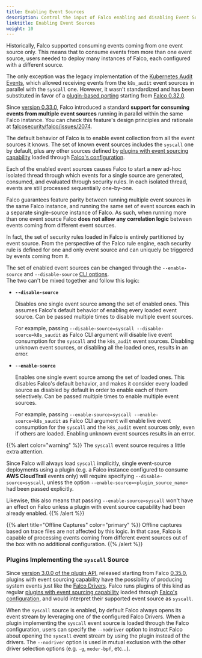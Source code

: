 ```yaml
---
title: Enabling Event Sources
description: Control the input of Falco enabling and disabling Event Sources
linktitle: Enabling Event Sources
weight: 10
---
```


Historically, Falco supported consuming events coming from one event source only. This means that to consume events from more than one event source, users needed to deploy many instances of Falco, each configured with a different source. 

The only exception was the legacy implementation of the [Kubernetes Audit Events](./kubernetes-audit), which allowed receiving events from the `k8s_audit` event sources in parallel with the `syscall` one. However, it wasn't standardized and has been substituted in favor of a [plugin-based porting](https://github.com/falcosecurity/plugins/blob/master/plugins/k8saudit/README.md) starting from [Falco 0.32.0](/blog/falco-0-32-0.md). 

Since [version 0.33.0](/blog/falco-0-33-0.md), Falco introduced a standard **support for consuming events from multiple event sources** running in parallel within the same Falco instance. You can check this feature's design principles and rationale at [falcosecurity/falco/issues/2074](https://github.com/falcosecurity/falco/issues/2074).

The default behavior of Falco is to enable event collection from all the event sources it knows. The set of known event sources includes the `syscall` one by default, plus any other sources defined by [plugins with event sourcing capability](/docs/plugins/plugin-api-reference/#event-sourcing-capability-api) loaded through [Falco's configuration](/docs/reference/daemon/config-options/). 

Each of the enabled event sources causes Falco to start a new ad-hoc isolated thread through which events for a single source are generated, consumed, and evaluated through security rules. In each isolated thread, events are still processed sequentially one-by-one.

Falco guarantees feature parity between running multiple event sources in the same Falco instance, and running the same set of event sources each in a separate single-source instance of Falco. As such, when running more than one event source Falco **does not allow any correlation logic** between events coming from different event sources. 

In fact, the set of security rules loaded in Falco is entirely partitioned by event source. From the perspective of the Falco rule engine, each security rule is defined for one and only event source and can uniquely be triggered by events coming from it.

The set of enabled event sources can be changed through the `--enable-source` and `--disable-source` [CLI options](/docs/reference/daemon/cli-arguments/).\
The two can't be mixed together and follow this logic:

* **`--disable-source`**

  Disables one single event source among the set of enabled ones. This assumes Falco's default behavior of enabling every loaded event source. Can be passed multiple times to disable multiple event sources.

  For example, passing `--disable-source=syscall --disable-source=k8s_saudit` as Falco CLI argument will disable live event consumption for the `syscall` and the `k8s_audit` event sources. Disabling unknown event sources, or disabling all the loaded ones, results in an error.

* **`--enable-source`**

  Enables one single event source among the set of loaded ones. This disables Falco's default behavior, and makes it consider every loaded source as disabled by default in order to enable each of them selectively. Can be passed multiple times to enable multiple event sources.

  For example, passing `--enable-source=syscall --enable-source=k8s_saudit` as Falco CLI argument will enable live event consumption for the `syscall` and the `k8s_audit` event sources only, even if others are loaded. Enabling unknown event sources results in an error.

{{% alert color="warning" %}}
The `syscall` event source requires a little extra attention. 

Since Falco will always load `syscall` implicitly, single event-source deployments using a plugin (e.g. a Falco instance configured to consume **AWS CloudTrail** events only) will require specifying `--disable-source=syscall`, unless the option `--enable-source=<plugin_source_name>` had been passed explicitly.

Likewise, this also means that passing `--enable-source=syscall` won't have an effect on Falco unless a plugin with event source capability had been already enabled.
{{% /alert %}}

{{% alert title="Offline Captures" color="primary" %}}
Offline captures based on trace files are not affected by this logic. In that case, Falco is capable of processing events coming from different event sources out of the box with no additional configuration.
{{% /alert %}}

### Plugins Implementing the `syscall` Source

Since [version 3.0.0 of the plugin API](/docs/plugins/plugin-api-reference/#plugin-api-versioning), released starting from Falco [0.35.0](/blog/falco-0-35-0/), plugins with event sourcing capability have the possibility of producing system events just like the [Falco Drivers](/docs/event-sources/drivers/). Falco runs plugins of this kind as regular [plugins with event sourcing capability](/docs/plugins/plugin-api-reference/#event-sourcing-capability-api) loaded through [Falco's configuration](/docs/reference/daemon/config-options/), and would interpret their supported event source as `syscall`.

When the `syscall` source is enabled, by default Falco always opens its event stream by leveraging one of the configured Falco Drivers. When a plugin implementing the `syscall` event source is loaded through the Falco configuration, users can specify the `--nodriver` option to instruct Falco about opening the `syscall` event stream by using the plugin instead of the drivers. The `--nodriver` option is used in mutual exclusion with the other driver selection options (e.g. `-g`, `moder-bpf`, etc...).
